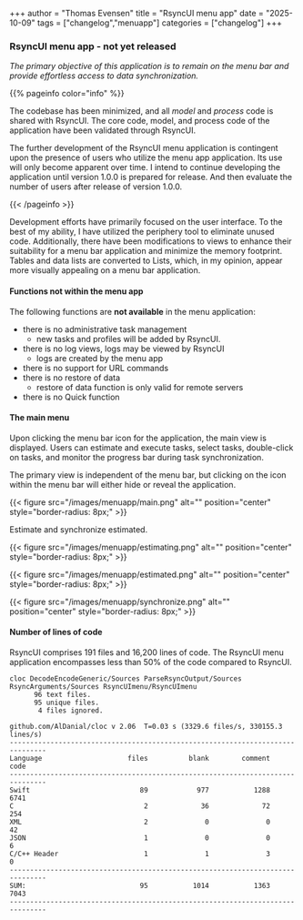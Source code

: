 +++
author = "Thomas Evensen"
title = "RsyncUI menu app"
date = "2025-10-09"
tags = ["changelog","menuapp"]
categories = ["changelog"]
+++

### RsyncUI menu app - not yet released

*The primary objective of this application is to remain on the menu bar and provide effortless access to data synchronization.* 

{{% pageinfo color="info" %}}

The codebase has been minimized, and all *model* and *process* code is shared with RsyncUI. The core code, model, and process code of the application have been validated through RsyncUI. 

The further development of the RsyncUI menu application is contingent upon the presence of users who utilize the menu app application. Its use will only become apparent over time. I intend to continue developing the application until version 1.0.0 is prepared for release. And then evaluate the number of users after release of version 1.0.0.

{{< /pageinfo >}}

Development efforts have primarily focused on the user interface. To the best of my ability, I have utilized the periphery tool to eliminate unused code. Additionally, there have been modifications to views to enhance their suitability for a menu bar application and minimize the memory footprint. Tables and data lists are converted to Lists, which, in my opinion, appear more visually appealing on a menu bar application. 

#### Functions not within the menu app

The following functions are **not available** in the menu application:

- there is no administrative task management
	- new tasks and profiles will be added by RsyncUI.
- there is no log views, logs may be viewed by RsyncUI
	- logs are created by the menu app
- there is no support for URL commands
- there is no restore of data
	- restore of data function is only valid for remote servers
- there is no Quick function

#### The main menu

Upon clicking the menu bar icon for the application, the main view is displayed. Users can estimate and execute tasks, select tasks, double-click on tasks, and monitor the progress bar during task synchronization.

The primary view is independent of the menu bar, but clicking on the icon within the menu bar will either hide or reveal the application.

{{< figure src="/images/menuapp/main.png" alt="" position="center" style="border-radius: 8px;" >}}

Estimate and synchronize estimated.

{{< figure src="/images/menuapp/estimating.png" alt="" position="center" style="border-radius: 8px;" >}}

{{< figure src="/images/menuapp/estimated.png" alt="" position="center" style="border-radius: 8px;" >}}

{{< figure src="/images/menuapp/synchronize.png" alt="" position="center" style="border-radius: 8px;" >}}

#### Number of lines of code

RsyncUI comprises 191 files and 16,200 lines of code. The RsyncUI menu application encompasses less than 50% of the code compared to RsyncUI.

```
cloc DecodeEncodeGeneric/Sources ParseRsyncOutput/Sources RsyncArguments/Sources RsyncUImenu/RsyncUImenu
      96 text files.
      95 unique files.                              
       4 files ignored.

github.com/AlDanial/cloc v 2.06  T=0.03 s (3329.6 files/s, 330155.3 lines/s)
-------------------------------------------------------------------------------
Language                     files          blank        comment           code
-------------------------------------------------------------------------------
Swift                           89            977           1288           6741
C                                2             36             72            254
XML                              2              0              0             42
JSON                             1              0              0              6
C/C++ Header                     1              1              3              0
-------------------------------------------------------------------------------
SUM:                            95           1014           1363           7043
-------------------------------------------------------------------------------
```